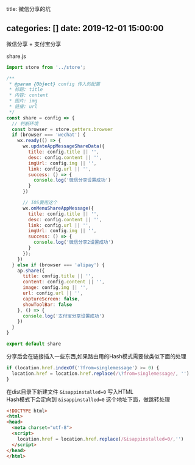 title: 微信分享的坑

categories: []
date: 2019-12-01 15:00:00
---
微信分享 + 支付宝分享

<!--more-->

share.js
```js
import store from '../store';

/**
 * @param {Object} config 传入的配置
 * 标题: title 
 * 内容: content
 * 图片: img
 * 链接: url
 */
const share = config => {
  // 判断环境
  const browser = store.getters.browser
  if (browser === 'wechat') {
    wx.ready(() => {
      wx.updateAppMessageShareData({
        title: config.title || '',
        desc: config.content || '',
        imgUrl: config.img || '',
        link: config.url || '',
        success: () => {
          console.log('微信分享设置成功')
        }
      })

      // IOS要用这个
      wx.onMenuShareAppMessage({
        title: config.title || '',
        desc: config.content || '',
        link: config.url || '',
        imgUrl: config.img || '',
        success: () => {
          console.log('微信分享2设置成功')
        }
      });
    })
  } else if (browser === 'alipay') {
    ap.share({
      title: config.title || '',
      content: config.content || '',
      image: config.img || '',
      url: config.url || '',
      captureScreen: false,
      showToolBar: false
    }, () => {
      console.log('支付宝分享设置成功')
    })
  }
}

export default share
```

分享后会在链接插入一些东西,如果路由用的Hash模式需要做类似下面的处理
```js
if (location.href.indexOf('?from=singlemessage') >= 0) {
  location.href = location.href.replace(/\?from=singlemessage/, '')
}
```
在dist目录下新建文件 `&isappinstalled=0` 写入HTML  
Hash模式下会定向到 `&isappinstalled=0` 这个地址下面，做跳转处理
```html
<!DOCTYPE html>
<html>
<head>
  <meta charset="utf-8">
  <script>
    location.href = location.href.replace(/&isappinstalled=0/,'')
  </script>
</head>
</html>
```


